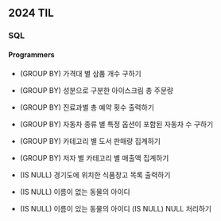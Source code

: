 ## 2024 TIL
### SQL     
#### Programmers   
* (GROUP BY) 가격대 별 삼품 개수 구하기   
* (GROUP BY) 성분으로 구분한 아이스크림 총 주문량   
* (GROUP BY) 진료과별 총 예약 횟수 출력하기 
* (GROUP BY) 자동차 종류 별 특정 옵션이 포함된 자동차 수 구하기 
* (GROUP BY) 카테고리 별 도서 판매량 집계하기     
* (GROUP BY) 저자 별 카테고리 별 매출액 집계하기   
  
* (IS NULL) 경기도에 위치한 식품창고 목록 출력하기 
* (IS NULL) 이름이 없는 동물의 아이디
* (IS NULL) 이름이 있는 동물의 아이디
 (IS NULL) NULL 처리하기
